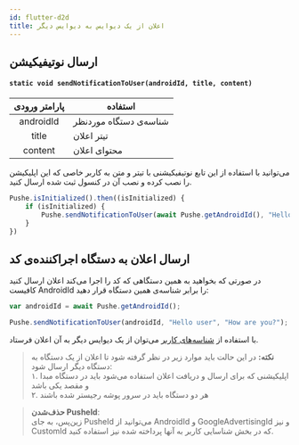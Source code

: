 ```yaml
---
id: flutter-d2d
title: اعلان از یک دیوایس به دیوایس دیگر
---
```



## ارسال نوتیفیکیشن 

<div dir='ltr'>

#### `static void sendNotificationToUser(androidId, title, content)`

</div>

|پارامتر ورودی|استفاده|
|:--:|--|
|androidId|شناسه‌ی دستگاه موردنظر|
|title|تیتر اعلان|
|content|محتوای اعلان|

می‌توانید با استفاده از این تابع نوتیفیکیشنی با تیتر و متن به کاربر خاصی که این اپلیکیشن را نصب کرده و نصب آن در کنسول ثبت‌ شده ارسال کنید.

```js
Pushe.isInitialized().then((isInitialized) {
    if (isInitialized) {
        Pushe.sendNotificationToUser(await Pushe.getAndroidId(), "Hello user", "How are you doing?");
    }
})
```

## ارسال اعلان به دستگاه اجراکننده‌ی کد

در صورتی که بخواهید به همین دستگاهی که کد را اجرا می‌کند اعلان ارسال کنید کافیست AndroidId را برابر شناسه‌ی همین دستگاه قرار دهید:

```js
var androidId = await Pushe.getAndroidId();

Pushe.sendNotificationToUser(androidId, "Hello user", "How are you?");
```


با استفاده‌ از [شناسه‌های کاربر](/docs/flutter/pusheid) می‌توان از یک دیوایس دیگر به آن اعلان فرستاد.

> **نکته:** در این حالت باید موارد زیر در نظر گرفته شود تا اعلان از یک دستگاه به دستگاه دیگر ارسال شود:        
۱. اپلیکیشنی که برای ارسال و دریافت اعلان استفاده می‌شود باید در دستگاه مبدا و مقصد یکی باشد    
۲. هر دو دستگاه باید در سرور پوشه رجیستر شده باشند

> **حذف‌شدن PusheId**:    
>زین‌پس، به جای PusheId می‌توانید از AndroidId و GoogleAdvertisingId و نیز CustomId که در بخش شناسایی کاربر به آنها پرداخته شده نیز استفاده کنید.
